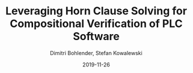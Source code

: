 ---
title: "Leveraging Horn Clause Solving for Compositional Verification of PLC Software"
date: 2019-11-26
draft: false
subtitle: "Dimitri Bohlender, Stefan Kowalewski"
in: "DEDS 2019"
section: "Publications"
subsection: ""
links:
- name: "Preprint"
  url: "preprint.pdf"
- name: "Paper"
  url: "https://doi.org/10.1007/s10626-019-00296-8"
---